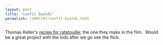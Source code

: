```yaml
---
layout: post
title: "confit byaldi"
permalink: /2007/07/confit-byaldi.html
---
```


<p>Thomas Keller's <a title="Recipe: Confit Byaldi - New York Times" href="http://www.nytimes.com/2007/06/13/dining/131rrex.html?ex=1339473600&amp;en=20bf94f48570832f&amp;ei=5124&amp;partner=permalink&amp;exprod=permalink">recipe for ratatouille</a>; the one they make in the film.&nbsp; Would be a great project with the kids after we go see the flick.</p>


